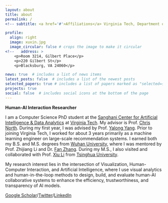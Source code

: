 ```yaml
---
layout: about
title: about
permalink: /
<!-- subtitle: <a href='#'>Affiliations</a> Virginia Tech, Department of Computer Science -->

profile:
  align: right
  image: xuxin.jpg
  image_circular: false # crops the image to make it circular
<!--   address: >
    <p>Room 3214, Gilbert Place</p>
    <p>220 Gilbert St</p>
    <p>Blacksburg, VA 24060</p> 

news: true  # includes a list of news items
latest_posts: false  # includes a list of the newest posts
selected_papers: true # includes a list of papers marked as "selected={true}"
projects: true
social: false  # includes social icons at the bottom of the page
---
```


<!-- How to pronouce my first name: "<b>Shesing</b>". -->
<b>Human-AI Interaction Researcher</b>

I am a Computer Science PhD student at the [Sanghani Center for Artificial Intelligence & Data Analytics](https://sanghani.cs.vt.edu/about/) at [Virginia Tech](https://www.vt.edu/). My advisor is Prof. [Chris North](https://people.cs.vt.edu/north/). During my first year, I was advised by Prof. [Yalong Yang](https://ivi.cc.gatech.edu/people.html). Prior to joining Virginia Tech, I worked for about 3 years primarily as a machine learning engineer on large-scale recommendation systems. I earned both my B.S. and M.S. degrees from [Wuhan University](https://en.whu.edu.cn/), where I was mentored by Prof. Zhijiang Li and Dr. [Fan Zhang](https://scholar.google.com/citations?user=K3SZuHIAAAAJ&hl=en). During my M.S., I also visited and collaborated with Prof. [Xiu Li](https://scholar.google.com/citations?user=Xrh1OIUAAAAJ&hl=en) from [Tsinghua University](https://www.tsinghua.edu.cn/en/).

My research interest lies in the intersection of Visualization, Human-Computer Interaction, and Artificial Intelligence, where I use visual analytics and human-in-the-loop methods to design, build, and evaluate human-AI collaborative systems to enhance the efficiency, trustworthiness, and transparency of AI models. 

<!-- Last summer, I was a visiting PhD student in the [HCIE Group](https://hcie.csail.mit.edu/) at CSAIL, MIT. -->

<!-- With three years in top tech companies, I am a <b>full-stack developer</b> and <b>AI Applied Researcher</b>. My current research lies on <b>Information Visualization</b>, <b>Immersive Analytics</b>, and <b>Human-AI Interaction</b>. 

Furthermore, as a <b>HCI researcher</b>, I firmly place humans at the core. My ultimate goal is <b>equip individuals</b> with the capability to comprehensively comprehend and effectively derive insights from <b>vast multimodal information and environments</b>, achieved through the synergistic integration of AI and visualization techniques. -->

[Google Scholar](https://scholar.google.com/citations?user=2mxFqi0AAAAJ&hl=en)/[Twitter](https://twitter.com/TangXuxin)/[LinkedIn](https://www.linkedin.com/in/xuxin-tang-45a27484/)

<!-- The focal point of my current projects is to equip individuals with the capability to comprehensively comprehend and effectively derive insights from <b>vast multimodal information</b>, achieved through the synergistic integration of AI and visualization techniques. -->



